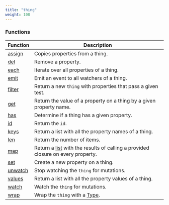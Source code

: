 ```yaml
---
title: "thing"
weight: 108
---
```


### Functions

Function | Description
------ | -----------
[assign](./assign) | Copies properties from a thing.
[del](./del) | Remove a property.
[each](./each) | Iterate over all properties of a thing.
[emit](./emit) | Emit an event to all watchers of a thing.
[filter](./filter) | Return a new `thing` with properties that pass a given test.
[get](./get) | Return the value of a property on a thing by a given property name.
[has](./has) | Determine if a thing has a given property.
[id](./id) | Return the `id`.
[keys](./keys) | Return a list with all the property names of a thing.
[len](./len) | Return the number of items.
[map](./map) | Return a [list](../list) with the results of calling a provided closure on every property.
[set](./set) | Create a new property on a thing.
[unwatch](./unwatch) | Stop watching the `thing` for mutations.
[values](./values) | Return a list with all the property values of a thing.
[watch](./watch) | Watch the `thing` for mutations.
[wrap](./wrap) | Wrap the `thing` with a [Type](../type).
